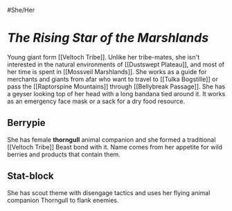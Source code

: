 #She/Her 
# *The Rising Star of the Marshlands*
Young giant form [[Veltoch Tribe]]. Unlike her tribe-mates, she isn't interested in the natural environments of [[Dustswept Plateau]], and most of her time is spent in [[Mossveil Marshlands]]. She works as a guide for merchants and giants from afar who want to travel to [[Tulka Bogstille]] or pass the [[Raptorspine Mountains]] through [[Bellybreak Passage]].
She has a geyser looking top of her head with a long bandana tied around it. It works as an emergency face mask or a sack for a dry food resource.
## Berrypie
She has female **thorngull** animal companion and she formed a traditional [[Veltoch Tribe]] Beast bond with it. Name comes from her appetite for wild berries and products that contain them.
## Stat-block
She has scout theme with disengage tactics and uses her flying animal companion Thorngull to flank enemies.

